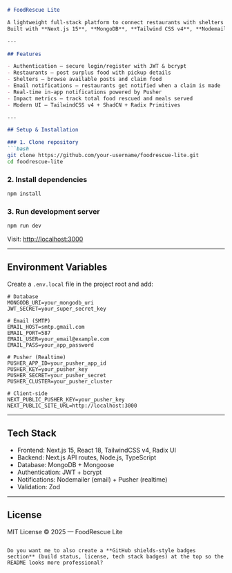 
````markdown
# FoodRescue Lite

A lightweight full-stack platform to connect restaurants with shelters and rescue surplus food.  
Built with **Next.js 15**, **MongoDB**, **Tailwind CSS v4**, **Nodemailer**, and **Pusher**.

---

## Features

- Authentication — secure login/register with JWT & bcrypt  
- Restaurants — post surplus food with pickup details  
- Shelters — browse available posts and claim food  
- Email notifications — restaurants get notified when a claim is made  
- Real-time in-app notifications powered by Pusher  
- Impact metrics — track total food rescued and meals served  
- Modern UI — TailwindCSS v4 + ShadCN + Radix Primitives  

---

## Setup & Installation

### 1. Clone repository
```bash
git clone https://github.com/your-username/foodrescue-lite.git
cd foodrescue-lite
````

### 2. Install dependencies

```bash
npm install
```

### 3. Run development server

```bash
npm run dev
```

Visit: [http://localhost:3000](http://localhost:3000)

---

## Environment Variables

Create a `.env.local` file in the project root and add:

```env
# Database
MONGODB_URI=your_mongodb_uri
JWT_SECRET=your_super_secret_key

# Email (SMTP)
EMAIL_HOST=smtp.gmail.com
EMAIL_PORT=587
EMAIL_USER=your_email@example.com
EMAIL_PASS=your_app_password

# Pusher (Realtime)
PUSHER_APP_ID=your_pusher_app_id
PUSHER_KEY=your_pusher_key
PUSHER_SECRET=your_pusher_secret
PUSHER_CLUSTER=your_pusher_cluster

# Client-side
NEXT_PUBLIC_PUSHER_KEY=your_pusher_key
NEXT_PUBLIC_SITE_URL=http://localhost:3000
```

---

## Tech Stack

* Frontend: Next.js 15, React 18, TailwindCSS v4, Radix UI
* Backend: Next.js API routes, Node.js, TypeScript
* Database: MongoDB + Mongoose
* Authentication: JWT + bcrypt
* Notifications: Nodemailer (email) + Pusher (realtime)
* Validation: Zod

---

## License

MIT License © 2025 — FoodRescue Lite

```

Do you want me to also create a **GitHub shields-style badges section** (build status, license, tech stack badges) at the top so the README looks more professional?
```



